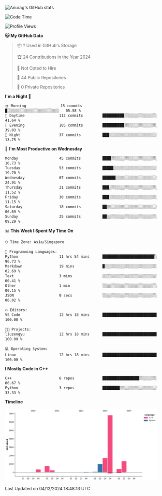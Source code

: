 ![Anurag's GitHub stats](https://github-readme-stats.vercel.app/api?username=OnePointFive99&show_icons=true&theme=transparent)

<!--START_SECTION:waka-->
![Code Time](http://img.shields.io/badge/Code%20Time-179%20hrs%2010%20mins-blue)

![Profile Views](http://img.shields.io/badge/Profile%20Views-6-blue)

**🐱 My GitHub Data** 

> 📦 ? Used in GitHub's Storage 
 > 
> 🏆 24 Contributions in the Year 2024
 > 
> 🚫 Not Opted to Hire
 > 
> 📜 44 Public Repositories 
 > 
> 🔑 0 Private Repositories 
 > 
**I'm a Night 🦉** 

```text
🌞 Morning                15 commits          █░░░░░░░░░░░░░░░░░░░░░░░░   05.58 % 
🌆 Daytime                112 commits         ██████████░░░░░░░░░░░░░░░   41.64 % 
🌃 Evening                105 commits         ██████████░░░░░░░░░░░░░░░   39.03 % 
🌙 Night                  37 commits          ███░░░░░░░░░░░░░░░░░░░░░░   13.75 % 
```
📅 **I'm Most Productive on Wednesday** 

```text
Monday                   45 commits          ████░░░░░░░░░░░░░░░░░░░░░   16.73 % 
Tuesday                  53 commits          █████░░░░░░░░░░░░░░░░░░░░   19.70 % 
Wednesday                67 commits          ██████░░░░░░░░░░░░░░░░░░░   24.91 % 
Thursday                 31 commits          ███░░░░░░░░░░░░░░░░░░░░░░   11.52 % 
Friday                   30 commits          ███░░░░░░░░░░░░░░░░░░░░░░   11.15 % 
Saturday                 18 commits          ██░░░░░░░░░░░░░░░░░░░░░░░   06.69 % 
Sunday                   25 commits          ██░░░░░░░░░░░░░░░░░░░░░░░   09.29 % 
```


📊 **This Week I Spent My Time On** 

```text
🕑︎ Time Zone: Asia/Singapore

💬 Programming Languages: 
Python                   11 hrs 54 mins      ████████████████████████░   96.73 % 
Markdown                 19 mins             █░░░░░░░░░░░░░░░░░░░░░░░░   02.69 % 
Text                     3 mins              ░░░░░░░░░░░░░░░░░░░░░░░░░   00.41 % 
Other                    1 min               ░░░░░░░░░░░░░░░░░░░░░░░░░   00.15 % 
JSON                     0 secs              ░░░░░░░░░░░░░░░░░░░░░░░░░   00.02 % 

🔥 Editors: 
VS Code                  12 hrs 18 mins      █████████████████████████   100.00 % 

🐱‍💻 Projects: 
liuzengyu                12 hrs 18 mins      █████████████████████████   100.00 % 

💻 Operating System: 
Linux                    12 hrs 18 mins      █████████████████████████   100.00 % 
```

**I Mostly Code in C++** 

```text
C++                      6 repos             █████████████████░░░░░░░░   66.67 % 
Python                   3 repos             ████████░░░░░░░░░░░░░░░░░   33.33 % 
```



**Timeline**

![Lines of Code chart](https://raw.githubusercontent.com/OnePointFive99/OnePointFive99/main/assets/bar_graph.png)


 Last Updated on 04/12/2024 18:48:13 UTC
<!--END_SECTION:waka-->

  

